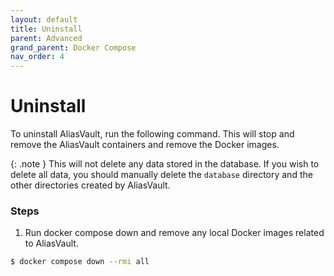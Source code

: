 ```yaml
---
layout: default
title: Uninstall
parent: Advanced
grand_parent: Docker Compose
nav_order: 4
---
```


# Uninstall

To uninstall AliasVault, run the following command. This will stop and remove the AliasVault containers and remove the Docker images.

{: .note }
This will not delete any data stored in the database. If you wish to delete all data, you should manually delete the `database` directory and the other directories created by AliasVault.

### Steps
1. Run docker compose down and remove any local Docker images related to AliasVault.
```bash
$ docker compose down --rmi all
```

